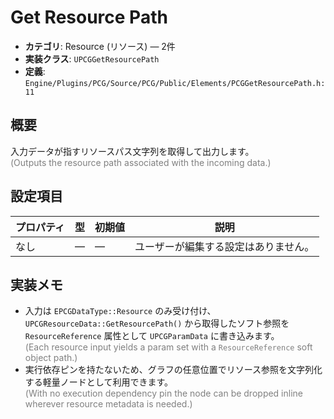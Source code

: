 # Get Resource Path

- **カテゴリ**: Resource (リソース) — 2件
- **実装クラス**: `UPCGGetResourcePath`
- **定義**: `Engine/Plugins/PCG/Source/PCG/Public/Elements/PCGGetResourcePath.h:11`

## 概要

入力データが指すリソースパス文字列を取得して出力します。<br><span style='color:gray'>(Outputs the resource path associated with the incoming data.)</span>

## 設定項目

| プロパティ | 型 | 初期値 | 説明 |
| --- | --- | --- | --- |
| なし | — | — | ユーザーが編集する設定はありません。 |

## 実装メモ

- 入力は `EPCGDataType::Resource` のみ受け付け、`UPCGResourceData::GetResourcePath()` から取得したソフト参照を `ResourceReference` 属性として `UPCGParamData` に書き込みます。<br><span style='color:gray'>(Each resource input yields a param set with a `ResourceReference` soft object path.)</span>
- 実行依存ピンを持たないため、グラフの任意位置でリソース参照を文字列化する軽量ノードとして利用できます。<br><span style='color:gray'>(With no execution dependency pin the node can be dropped inline wherever resource metadata is needed.)</span>
